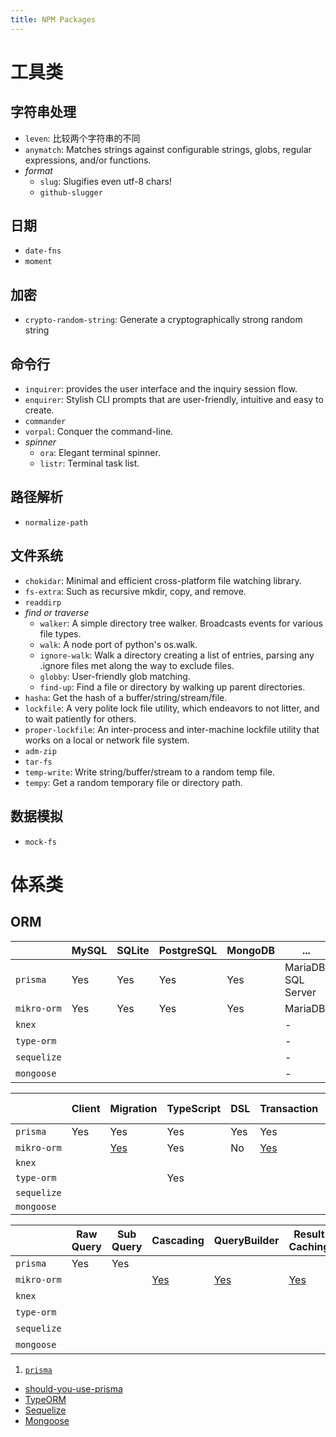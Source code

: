 ```yaml
---
title: NPM Packages
---
```


# 工具类

## 字符串处理
  - `leven`: 比较两个字符串的不同
  - `anymatch`: Matches strings against configurable strings, globs, regular expressions, and/or functions.
  - *format*
    - `slug`: Slugifies even utf-8 chars!
    - `github-slugger`

## 日期

- `date-fns`
- `moment`

## 加密
  - `crypto-random-string`: Generate a cryptographically strong random string

## 命令行
  - `inquirer`: provides the user interface and the inquiry session flow.
  - `enquirer`: Stylish CLI prompts that are user-friendly, intuitive and easy to create.
  - `commander`
  - `vorpal`: Conquer the command-line.
  - *spinner*
    - `ora`: Elegant terminal spinner.
    - `listr`: Terminal task list.

## 路径解析
  - `normalize-path`

## 文件系统
  - `chokidar`: Minimal and efficient cross-platform file watching library.
  - `fs-extra`: Such as recursive mkdir, copy, and remove.
  - `readdirp`
  - *find or traverse*
    - `walker`: A simple directory tree walker. Broadcasts events for various file types.
    - `walk`: A node port of python's os.walk.
    - `ignore-walk`: Walk a directory creating a list of entries, parsing any .ignore files met along the way to exclude files.
    - `globby`: User-friendly glob matching.
    - `find-up`: Find a file or directory by walking up parent directories.
  - `hasha`: Get the hash of a buffer/string/stream/file.
  - `lockfile`: A very polite lock file utility, which endeavors to not litter, and to wait patiently for others.
  - `proper-lockfile`: An inter-process and inter-machine lockfile utility that works on a local or network file system.
  - `adm-zip`
  - `tar-fs`
  - `temp-write`: Write string/buffer/stream to a random temp file.
  - `tempy`: Get a random temporary file or directory path.

## 数据模拟
  - `mock-fs`

# 体系类

## ORM

|             | MySQL | SQLite | PostgreSQL | MongoDB | ...                 |
| ----------- | ----- | ------ | ---------- | ------- | ------------------- |
| `prisma`    | Yes   | Yes    | Yes        | Yes     | MariaDB, SQL Server |
| `mikro-orm` | Yes   | Yes    | Yes        | Yes     | MariaDB             |
| `knex`      |       |        |            |         | -                   |
| `type-orm`  |       |        |            |         | -                   |
| `sequelize` |       |        |            |         | -                   |
| `mongoose`  |       |        |            |         | -                   |

|             | Client | Migration                                   | TypeScript | DSL | Transaction                                   | Read/Write Splitting | Schema Generator                                  |
| ----------- | ------ | ------------------------------------------- | ---------- | --- | --------------------------------------------- | -------------------- | ------------------------------------------------- |
| `prisma`    | Yes    | Yes                                         | Yes        | Yes | Yes                                           | Yes                  | Yes                                               |
| `mikro-orm` |        | [Yes](https://mikro-orm.io/docs/migrations) | Yes        | No  | [Yes](https://mikro-orm.io/docs/transactions) |                      | [Yes](https://mikro-orm.io/docs/schema-generator) |
| `knex`      |        |                                             |            |     |                                               |                      |                                                   |
| `type-orm`  |        |                                             | Yes        |     |                                               |                      |                                                   |
| `sequelize` |        |                                             |            |     |                                               |                      |                                                   |
| `mongoose`  |        |                                             |            |     |                                               |                      |                                                   |

|             | Raw Query | Sub Query | Cascading                                  | QueryBuilder                                    | Result Caching                            | Filter                                    | Logging                                  |
| ----------- | --------- | --------- | ------------------------------------------ | ----------------------------------------------- | ----------------------------------------- | ----------------------------------------- | ---------------------------------------- |
| `prisma`    | Yes       | Yes       |                                            |                                                 |                                           |                                           | -                                        |
| `mikro-orm` |           |           | [Yes](https://mikro-orm.io/docs/cascading) | [Yes](https://mikro-orm.io/docs/query-builder/) | [Yes](https://mikro-orm.io/docs/caching/) | [Yes](https://mikro-orm.io/docs/filters/) | [Yes](https://mikro-orm.io/docs/logging) |
| `knex`      |           |           |                                            |                                                 |                                           |                                           | -                                        |
| `type-orm`  |           |           |                                            |                                                 |                                           |                                           | -                                        |
| `sequelize` |           |           |                                            |                                                 |                                           |                                           | -                                        |
| `mongoose`  |           |           |                                            |                                                 |                                           |                                           | -                                        |

1. [`prisma`](https://github.com/prisma/prisma)

- [should-you-use-prisma](https://www.prisma.io/docs/concepts/overview/should-you-use-prisma)
- [TypeORM](https://www.prisma.io/docs/concepts/more/comparisons/prisma-and-typeorm)
- [Sequelize](https://www.prisma.io/docs/concepts/more/comparisons/prisma-and-sequelize)
- [Mongoose](https://www.prisma.io/docs/concepts/more/comparisons/prisma-and-mongoose)
